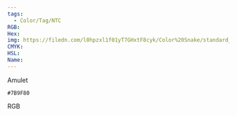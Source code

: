 ```yaml
---
tags:
  - Color/Tag/NTC
RGB:
Hex:
img: https://filedn.com/l0hpzxl1f01yT7GHxtF8cyk/Color%20Snake/standard_csv_to_svg//7B9F80.svg
CMYK:
HSL:
Name:
---
```

Amulet
```palette
#7B9F80
```
RGB
